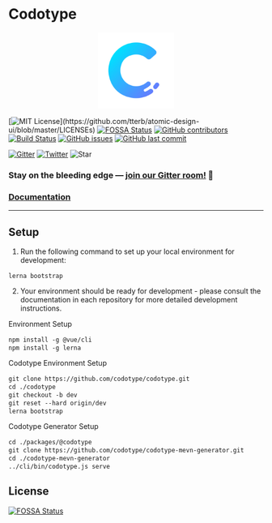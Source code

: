 # Codotype

<p align="center">
  <img width="150" height="150" src="https://raw.githubusercontent.com/codotype/codotype-branding/master/codotype-github.jpg" alt="Codotype Logo">
</p>

[![MIT License](https://img.shields.io/apm/l/atomic-design-ui.svg?)](https://github.com/tterb/atomic-design-ui/blob/master/LICENSEs)
[![FOSSA Status](https://app.fossa.io/api/projects/git%2Bgithub.com%2Fcodotype%2Fcodotype.svg?type=shield)](https://app.fossa.io/projects/git%2Bgithub.com%2Fcodotype%2Fcodotype?ref=badge_shield)
[![GitHub contributors](https://img.shields.io/github/contributors/codotype/codotype.svg)](https://github.com/codotype/codotype/graphs/contributors)
[![Build Status](https://travis-ci.org/codotype/codotype.svg?branch=master)](https://travis-ci.org/codotype/codotype)
[![GitHub issues](https://img.shields.io/github/issues/codotype/codotype.svg)](https://github.com/codotype/codotype/issues)
[![GitHub last commit](https://img.shields.io/github/last-commit/codotype/codotype.svg)](https://github.com/codotype/codotype/commits/master)

[![Gitter](https://img.shields.io/gitter/room/codotype/codotype)](https://gitter.im/codotype/Lobby)
[![Twitter](https://img.shields.io/twitter/follow/codotype.svg?style=social&label=Follow)](https://twitter.com/codotype)
![Star](https://img.shields.io/github/stars/codotype/codotype.svg?style=social&label=Star)


### Stay on the bleeding edge — [join our Gitter room!](https://gitter.im/codotype/Lobby) 🎉

### [Documentation](https://codotype.org)

---

## Setup

1. Run the following command to set up your local environment for development:

```
lerna bootstrap
```

2. Your environment should be ready for development - please consult the documentation in each repository for more detailed development instructions.


Environment Setup
```
npm install -g @vue/cli
npm install -g lerna
```

Codotype Environment Setup
```
git clone https://github.com/codotype/codotype.git
cd ./codotype
git checkout -b dev
git reset --hard origin/dev
lerna bootstrap
```

Codotype Generator Setup
```
cd ./packages/@codotype
git clone https://github.com/codotype/codotype-mevn-generator.git
cd ./codotype-mevn-generator
../cli/bin/codotype.js serve
```

## License

[![FOSSA Status](https://app.fossa.io/api/projects/git%2Bgithub.com%2Fcodotype%2Fcodotype.svg?type=large)](https://app.fossa.io/projects/git%2Bgithub.com%2Fcodotype%2Fcodotype?ref=badge_large)


